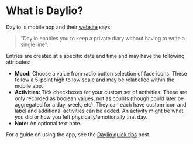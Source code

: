 # What is Daylio?

Daylio is mobile app and their [website](https://daylio.webflow.io/) says:

> "Daylio enables you to keep a private diary without having to write a single line".

Entries are created at a specific date and time and may have the following attributes:

- **Mood:** Choose a value from radio button selection of face icons. These follow a 5-point high to low scale and may be relabelled within the mobile app.
- **Activities:** Tick checkboxes for your custom set of activities. These are only recorded as boolean values, not as counts (though could later be aggregated for a day, week, etc). They can each have custom icon and label and additional activities can be added. An activity might be what you did or how you felt physically/emotionally that day.
- **Note:** An optional text note.

For a guide on using the app, see the [Daylio quick tips](https://medium.com/@helpfuldad/heres-how-i-m-using-the-daylio-app-to-ensure-my-life-is-in-balance-i-m-on-372-days-and-counting-336b960a34ee) post.
